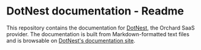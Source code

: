 # DotNest documentation - Readme



This repository contains the documentation for [DotNest](http://dotnest.com), the Orchard SaaS provider. The documentation is built from Markdown-formatted text files and is browsable on [DotNest's documentation site](http://dotnest.com/documentation).